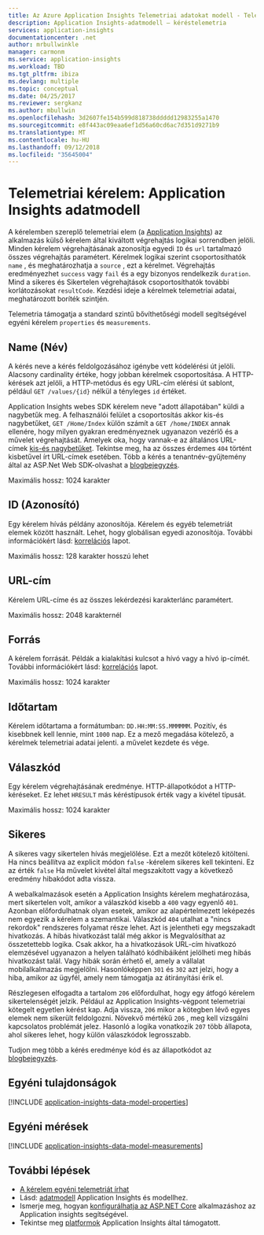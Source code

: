 ```yaml
---
title: Az Azure Application Insights Telemetriai adatokat modell - Telemetriai kérelem |} A Microsoft Docs
description: Application Insights-adatmodell – kéréstelemetria
services: application-insights
documentationcenter: .net
author: mrbullwinkle
manager: carmonm
ms.service: application-insights
ms.workload: TBD
ms.tgt_pltfrm: ibiza
ms.devlang: multiple
ms.topic: conceptual
ms.date: 04/25/2017
ms.reviewer: sergkanz
ms.author: mbullwin
ms.openlocfilehash: 3d2607fe154b599d818738ddddd12983255a1470
ms.sourcegitcommit: e8f443ac09eaa6ef1d56a60cd6ac7d351d9271b9
ms.translationtype: MT
ms.contentlocale: hu-HU
ms.lasthandoff: 09/12/2018
ms.locfileid: "35645004"
---
```

# <a name="request-telemetry-application-insights-data-model"></a>Telemetriai kérelem: Application Insights adatmodell

A kérelemben szereplő telemetriai elem (a [Application Insights](app-insights-overview.md)) az alkalmazás külső kérelem által kiváltott végrehajtás logikai sorrendben jelöli. Minden kérelem végrehajtásának azonosítja egyedi `ID` és `url` tartalmazó összes végrehajtás paramétert. Kérelmek logikai szerint csoportosíthatók `name` , és meghatározhatja a `source` , ezt a kérelmet. Végrehajtás eredményezhet `success` vagy `fail` és a egy bizonyos rendelkezik `duration`. Mind a sikeres és Sikertelen végrehajtások csoportosíthatók további korlátozásokat `resultCode`. Kezdési ideje a kérelmek telemetriai adatai, meghatározott boríték szintjén.

Telemetria támogatja a standard szintű bővíthetőségi modell segítségével egyéni kérelem `properties` és `measurements`.

## <a name="name"></a>Name (Név)

A kérés neve a kérés feldolgozásához igénybe vett kódelérési út jelöli. Alacsony cardinality értéke, hogy jobban kérelmek csoportosítása. A HTTP-kérések azt jelöli, a HTTP-metódus és egy URL-cím elérési út sablont, például `GET /values/{id}` nélkül a tényleges `id` értéket.

Application Insights webes SDK kérelem neve "adott állapotában" küldi a nagybetűk meg. A felhasználói felület a csoportosítás akkor kis-és nagybetűket, `GET /Home/Index` külön számít a `GET /home/INDEX` annak ellenére, hogy milyen gyakran eredményeznek ugyanazon vezérlő és a művelet végrehajtását. Amelyek oka, hogy vannak-e az általános URL-címek [kis-és nagybetűket](http://www.w3.org/TR/WD-html40-970708/htmlweb.html). Tekintse meg, ha az összes érdemes `404` történt kisbetűvel írt URL-címek esetében. Több a kérés a tenantnév-gyűjtemény által az ASP.Net Web SDK-olvashat a [blogbejegyzés](http://apmtips.com/blog/2015/02/23/request-name-and-url/).

Maximális hossz: 1024 karakter

## <a name="id"></a>ID (Azonosító)

Egy kérelem hívás példány azonosítója. Kérelem és egyéb telemetriát elemek között használt. Lehet, hogy globálisan egyedi azonosítója. További információkért lásd: [korrelációs](application-insights-correlation.md) lapot.

Maximális hossz: 128 karakter hosszú lehet

## <a name="url"></a>URL-cím

Kérelem URL-címe és az összes lekérdezési karakterlánc paramétert.

Maximális hossz: 2048 karakternél

## <a name="source"></a>Forrás

A kérelem forrását. Példák a kialakítási kulcsot a hívó vagy a hívó ip-címét. További információkért lásd: [korrelációs](application-insights-correlation.md) lapot.

Maximális hossz: 1024 karakter

## <a name="duration"></a>Időtartam

Kérelem időtartama a formátumban: `DD.HH:MM:SS.MMMMMM`. Pozitív, és kisebbnek kell lennie, mint `1000` nap. Ez a mező megadása kötelező, a kérelmek telemetriai adatai jelenti. a művelet kezdete és vége.

## <a name="response-code"></a>Válaszkód

Egy kérelem végrehajtásának eredménye. HTTP-állapotkódot a HTTP-kéréseket. Ez lehet `HRESULT` más kéréstípusok érték vagy a kivétel típusát.

Maximális hossz: 1024 karakter

## <a name="success"></a>Sikeres

A sikeres vagy sikertelen hívás megjelölése. Ezt a mezőt kötelező kitölteni. Ha nincs beállítva az explicit módon `false` -kérelem sikeres kell tekinteni. Ez az érték `false` Ha művelet kivétel által megszakított vagy a következő eredmény hibakódot adta vissza.

A webalkalmazások esetén a Application Insights kérelem meghatározása, mert sikertelen volt, amikor a válaszkód kisebb a `400` vagy egyenlő `401`. Azonban előfordulhatnak olyan esetek, amikor az alapértelmezett leképezés nem egyezik a kérelem a szemantikai. Válaszkód `404` utalhat a "nincs rekordok" rendszeres folyamat része lehet. Azt is jelentheti egy megszakadt hivatkozás. A hibás hivatkozást talál még akkor is Megvalósíthat az összetettebb logika. Csak akkor, ha a hivatkozások URL-cím hivatkozó elemzésével ugyanazon a helyen található kódhibáiként jelölheti meg hibás hivatkozást talál. Vagy hibák során érhető el, amely a vállalat mobilalkalmazás megjelölni. Hasonlóképpen `301` és `302` azt jelzi, hogy a hiba, amikor az ügyfél, amely nem támogatja az átirányítási érik el.

Részlegesen elfogadta a tartalom `206` előfordulhat, hogy egy átfogó kérelem sikertelenségét jelzik. Például az Application Insights-végpont telemetriai kötegelt egyetlen kérést kap. Adja vissza, `206` mikor a kötegben lévő egyes elemek nem sikerült feldolgozni. Növekvő mértékű `206` , meg kell vizsgálni kapcsolatos problémát jelez. Hasonló a logika vonatkozik `207` több állapota, ahol sikeres lehet, hogy külön válaszkódok legrosszabb.

Tudjon meg több a kérés eredménye kód és az állapotkódot az [blogbejegyzés](http://apmtips.com/blog/2016/12/03/request-success-and-response-code/).

## <a name="custom-properties"></a>Egyéni tulajdonságok

[!INCLUDE [application-insights-data-model-properties](../../includes/application-insights-data-model-properties.md)]

## <a name="custom-measurements"></a>Egyéni mérések

[!INCLUDE [application-insights-data-model-measurements](../../includes/application-insights-data-model-measurements.md)]

## <a name="next-steps"></a>További lépések

- [A kérelem egyéni telemetriát írhat](app-insights-api-custom-events-metrics.md#trackrequest)
- Lásd: [adatmodell](application-insights-data-model.md) Application Insights és modellhez.
- Ismerje meg, hogyan [konfigurálhatja az ASP.NET Core](app-insights-asp-net.md) alkalmazáshoz az Application insights segítségével.
- Tekintse meg [platformok](app-insights-platforms.md) Application Insights által támogatott.
